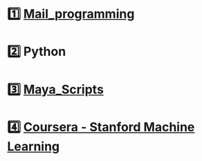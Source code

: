 # :one: [Mail_programming](https://github.com/lisy0123/Study/blob/master/Mail_programming/Mail_programming.md)



# :two: Python



# :three: [Maya_Scripts](https://github.com/lisy0123/Maya_Scripts)



# :four: [Coursera - Stanford Machine Learning](https://github.com/lisy0123/Coursera_Stanford_Machine_Learning)